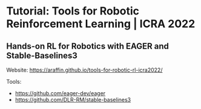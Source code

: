 # Tutorial: Tools for Robotic Reinforcement Learning | ICRA 2022
## Hands-on RL for Robotics with EAGER and Stable-Baselines3


Website: https://araffin.github.io/tools-for-robotic-rl-icra2022/

Tools:
- https://github.com/eager-dev/eager
- https://github.com/DLR-RM/stable-baselines3
